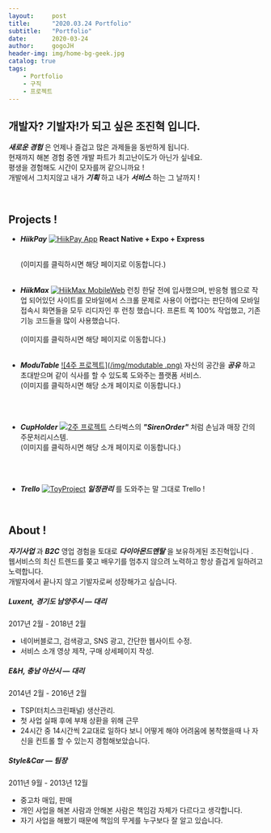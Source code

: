 ```yaml
---
layout:     post
title:      "2020.03.24 Portfolio"
subtitle:   "Portfolio"
date:       2020-03-24
author:     gogoJH
header-img: img/home-bg-geek.jpg
catalog: true
tags:
    - Portfolio
    - 구직
    - 프로젝트
---
```

## 개발자? 기발자!가 되고 싶은 조진혁 입니다.
***새로운 경험*** 은 언제나 즐겁고 많은 과제들을 동반하게 됩니다.<br>
현재까지 해본 경험 중엔 개발 파트가 최고난이도가 아닌가 싶네요.<br> 
평생을 경험해도 시간이 모자를꺼 같으니까요 !<br>
개발에서 그치지않고 내가 ***기획*** 하고 내가 ***서비스*** 하는 그 날까지 !

<br>

## Projects !

*  ***HiikPay***
	[![HiikPay App](/img/hiikpay.png)](https://play.google.com/store/apps/details?id=com.bckhan.hiikpay&hl=in "HiikPay Click")
	**React Native + Expo + Express**
	
	<br>
	(이미지를 클릭하시면 해당 페이지로 이동합니다.)
	<br><br>
	
*  ***HiikMax***
	[![HiikMax MobileWeb ](/img/hiikmax.png)](https://hiikmax.com/trading/btchic "Hiikmax 프로젝트 Click!")
	런칭 한달 전에 입사했으며, 반응형 웹으로 작업 되어있던 사이트를 모바일에서
	스크롤 문제로 사용이 어렵다는 판단하에 모바일 접속시 화면들을 모두 리디자인
	후 런칭 했습니다. 프론트 쪽 100% 작업했고, 기존 기능 코드들을 많이 사용했습니다. 	
	<br>
	(이미지를 클릭하시면 해당 페이지로 이동합니다.)
	<br><br>
	
*  ***ModuTable***
	[![4주 프로젝트](/img/modutable .png)](https://gogojh.github.io/2019/06/25/4%EC%A3%BC-%ED%94%84%EB%A1%9C%EC%A0%9D%ED%8A%B8-%EC%86%8C%EA%B0%9C/ "4주 프로젝트 Click!")
	자신의 공간을 ***공유*** 하고 초대받으며 같이 식사를 할 수 있도록 
	도와주는 플랫폼 서비스.<br>
	(이미지를 클릭하시면 해당 소개 페이지로 이동합니다.)
	
	<br><br>
	
*  ***CupHolder***
	[![2주 프로젝트](/img/cupholder.png)](https://gogojh.github.io/2019/05/20/2%EC%A3%BC-%ED%94%84%EB%A1%9C%EC%A0%9D%ED%8A%B8-%EC%86%8C%EA%B0%9C/ "2주 프로젝트 Click!")
	스타벅스의 ***"SirenOrder"*** 처럼 손님과 매장 간의 주문처리시스템.<br>
	(이미지를 클릭하시면 해당 소개 페이지로 이동합니다.)
	
	<br><br>
	
*  ***Trello***
	[![ToyProject](/img/Trello.png)](https://gogojh.github.io/2019/11/25/Trello-%EC%86%8C%EA%B0%9C/ "Trello 프로젝트 Click!")
	***일정관리*** 를 도와주는 말 그대로 Trello !

<br>

## About !

***자기사업*** 과 ***B2C*** 영업 경험을 토대로 ***다이아몬드멘탈*** 을 보유하게된 조진혁입니다 .<br>
웹서비스의 최신 트렌드를 쫒고 배우기를 멈추지 않으려 노력하고
항상 즐겁게 일하려고 노력합니다.<br>
개발자에서 끝나지 않고 기발자로써 성장해가고 싶습니다. 

##### Luxent, 경기도 남양주시 — 대리
2017년 2월 - 2018년 2월
-   네이버블로그, 검색광고, SNS 광고, 간단한 웹사이트 수정.
-   서비스 소개 영상 제작, 구매 상세페이지 작성.
    
##### E&H, 충남 아산시 — 대리
2014년 2월 - 2016년 2월

-   TSP(터치스크린패널) 생산관리.
-   첫 사업 실패 후에 부채 상환을 위해 근무
-   24시간 중 14시간씩 2교대로 일하다 보니 어떻게 해야 어려움에 봉착했을때 나 자신을 컨트롤 할 수 있는지 경험해보았습니다.
    
##### Style&Car — 팀장
2011년 9월 - 2013년 12월
-   중고차 매입, 판매
-   개인 사업을 해본 사람과 안해본 사람은 책임감 자체가 다르다고 생각합니다.
-   자기 사업을 해봤기 때문에 책임의 무게를 누구보다 잘 알고 있습니다.
<!--stackedit_data:
eyJoaXN0b3J5IjpbLTEyNjY3NTUyODZdfQ==
-->